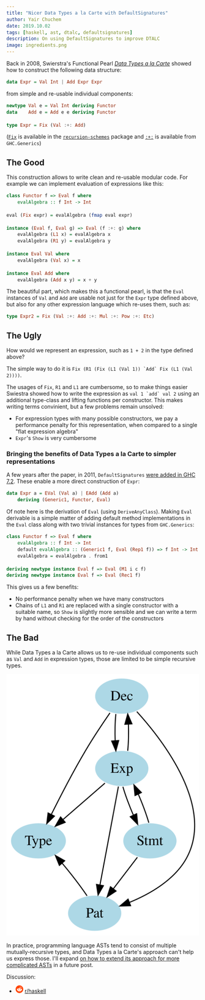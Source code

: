 ```yaml
---
title: "Nicer Data Types a la Carte with DefaultSignatures"
author: Yair Chuchem
date: 2019.10.02
tags: [haskell, ast, dtalc, defaultsignatures]
description: On using DefaultSignatures to improve DTALC
image: ingredients.png
---
```


Back in 2008, Swierstra's Functional Pearl [*Data Types a la Carte*](http://www.cs.ru.nl/~W.Swierstra/Publications/DataTypesALaCarte.pdf) showed how to construct the following data structure:

```Haskell
data Expr = Val Int | Add Expr Expr
```

from simple and re-usable individual components:

```Haskell
newtype Val e = Val Int deriving Functor
data    Add e = Add e e deriving Functor

type Expr = Fix (Val :+: Add)
```

([`Fix`](http://hackage.haskell.org/package/recursion-schemes/docs/Data-Functor-Foldable.html#t:Fix) is available in the [`recursion-schemes`](http://hackage.haskell.org/package/recursion-schemes) package and [`:+:`](http://hackage.haskell.org/package/base-4.12.0.0/docs/GHC-Generics.html#t::-43-:) is available from `GHC.Generics`)

## The Good

This construction allows to write clean and re-usable modular code. For example we can implement evaluation of expressions like this:

```Haskell
class Functor f => Eval f where
    evalAlgebra :: f Int -> Int

eval (Fix expr) = evalAlgebra (fmap eval expr)

instance (Eval f, Eval g) => Eval (f :+: g) where
    evalAlgebra (L1 x) = evalAlgebra x
    evalAlgebra (R1 y) = evalAlgebra y

instance Eval Val where
    evalAlgebra (Val x) = x

instance Eval Add where
    evalAlgebra (Add x y) = x + y
```

The beautiful part, which makes this a functional pearl, is that the `Eval` instances of `Val` and `Add` are usable not just for the `Expr` type defined above, but also for any other expression language which re-uses them, such as:

```Haskell
type Expr2 = Fix (Val :+: Add :+: Mul :+: Pow :+: Etc)
```

## The Ugly

How would we represent an expression, such as `1 + 2` in the type defined above?

The simple way to do it is ```Fix (R1 (Fix (L1 (Val 1)) `Add` Fix (L1 (Val 2))))```.

The usages of `Fix`, `R1` and `L1` are cumbersome, so to make things easier Swiestra showed how to write the expression as ```val 1 `add` val 2``` using an additional type-class and lifting functions per constructor. This makes writing terms convinient, but a few problems remain unsolved:

* For expression types with many possible constructors, we pay a performance penalty for this representation, when compared to a single "flat expression algebra"
* `Expr`'s `Show` is very cumbersome

### Bringing the benefits of Data Types a la Carte to simpler representations

A few years after the paper, in 2011, `DefaultSignatures` [were added in GHC 7.2](https://downloads.haskell.org/~ghc/7.2.1/docs/html/users_guide/release-7-2-1.html). These enable a more direct construction of `Expr`:

```Haskell
data Expr a = EVal (Val a) | EAdd (Add a)
    deriving (Generic1, Functor, Eval)
```

Of note here is the derivation of `Eval` (using `DeriveAnyClass`). Making `Eval` derivable is a simple matter of adding default method implementations in the `Eval` class along with two trivial instances for types from `GHC.Generics`:

```Haskell
class Functor f => Eval f where
    evalAlgebra :: f Int -> Int
    default evalAlgebra :: (Generic1 f, Eval (Rep1 f)) => f Int -> Int
    evalAlgebra = evalAlgebra . from1

deriving newtype instance Eval f => Eval (M1 i c f)
deriving newtype instance Eval f => Eval (Rec1 f)
```

This gives us a few benefits:

* No performance penalty when we have many constructors
* Chains of `L1` and `R1` are replaced with a single constructor with a suitable name, so `Show` is slightly more sensible and we can write a term by hand without checking for the order of the constructors

## The Bad

While Data Types a la Carte allows us to re-use individual components such as `Val` and `Add` in expression types, those are limited to be simple recursive types.

![Haskell's AST](/images/haskell-ast.svg)

In practice, programming language ASTs tend to consist of multiple mutually-recursive types,
and Data Types a la Carte's approach can't help us express those. I'll expand [on how to extend its approach for more complicated ASTs](https://github.com/lamdu/hypertypes) in a future post.

Discussion:

* <img src="/images/reddit.svg" alt="reddit" style="width: 20px; display: inline;"/> [r/haskell](https://www.reddit.com/r/haskell/comments/dcpi4n/nicer_data_types_a_la_carte_with_defaultsignatures/)
